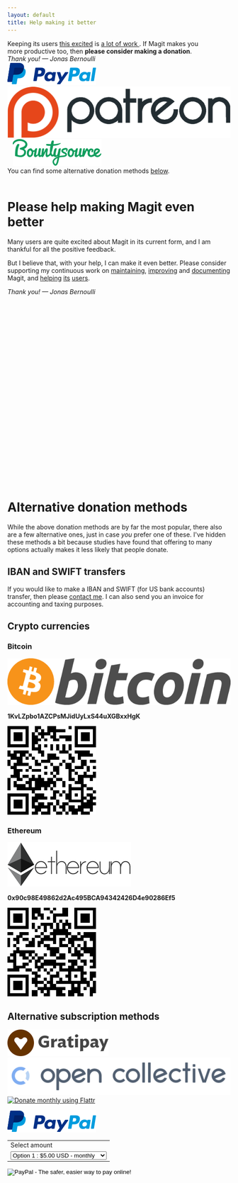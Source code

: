 ```yaml
---
layout: default
title: Help making it better
---
```


<script type="text/javascript" src="/quotes/quotes.js"></script>
<script type="text/javascript">window.onload = inject_quotes;</script>
<section>
  <div id="donate">
    <div>
      Keeping its users <a href= "/quotes">this excited</a> is
      <a href="https://magit.vc/stats/authors.html#cumulated_added_lines_of_code_per_author">
        a lot of work
      </a>.
      If Magit makes you <br> more productive too,
      then <b>please consider making a donation</b>.
    </div>
    <div>
      <em>Thank you! — Jonas Bernoulli</em>
    </div>
    <div>
      <a href="https://www.paypal.me/JonasBernoulli/20">
        <img title="Donate using PayPal"
             alt="Donate using PayPal"
             src="/assets/paypal.png"></a>
      &nbsp;&nbsp;
      <a href="https://www.patreon.com/tarsius">
        <img title="Donate monthly using Patreon"
             alt="Donate monthly using Patreon"
             src="/assets/patreon.png"></a>
      &nbsp;&nbsp;
      <a href="https://salt.bountysource.com/teams/magit">
        <img title="Donate monthly using Bountysource"
             alt="Donate monthly using Bountysource"
             src="/assets/bountysource.png"></a>
    </div>
    <div>
      You can find some alternative donation methods <a href="#alternative">below</a>.
    </div>
  </div>
  <br>
</section>

# Please help making Magit even better

Many users are quite excited about Magit in its current
form, and I am thankful for all the positive feedback.

But I believe that, with your help, I can make it even
better.  Please consider supporting my continuous work on
<a class="dotted" href="https://github.com/magit/magit/issues">maintaining</a>,
<a class="dotted" href="https://github.com/magit/magit/tree/master/Documentation/RelNotes">improving</a> and
<a class="dotted" href="/manual/magit.html#Top">documenting</a> Magit, and
<a class="dotted" href="http://emacs.stackexchange.com/tags/magit/topusers">helping</a>
<a class="dotted" href="https://github.com/magit/magit/issues?q=is%3Aissue+is%3Aclosed+label%3Asupport">its</a>
<a class="dotted" href="https://gitter.im/magit/magit">users</a>.

<em>Thank you! — Jonas Bernoulli</em>

<br><br><br><br>
<br><br><br><br>
<br><br><br><br>
<br><br><br><br>
<br><br><br><br>
<br><br><br><br>

# Alternative donation methods

<a name="alternative"></a>

While the above donation methods are by far the most popular, there
also are a few alternative ones, just in case *you* prefer one of
these.  I've hidden these methods a bit because studies have found
that offering to many options actually makes it less likely that
people donate.

## IBAN and SWIFT transfers

If you would like to make a IBAN and SWIFT (for US bank accounts) transfer,
then please [contact me](mailto:jonas@bernoul.li).  I can also send you an
invoice for accounting and taxing purposes.

## Crypto currencies

### Bitcoin

<img class="donate"
     title="Donate Bitcoin"
     alt="Donate Bitcoin"
     src="/assets/bitcoin.png" >

<b>1KvLZpbo1AZCPsMJidUyLxS44uXGBxxHgK</b>

<img class="clear"
     title="Donate Bitcoin"
     alt="Donate Bitcoin"
     src="/assets/bitcoin-addr.png">

### Ethereum

<img class="clear"
     title="Donate Ether"
     alt="Donate Ether"
     src="/assets/ethereum.png">

<b>0x90c98E49862d2Ac495BCA94342426D4e90286Ef5</b>

<img class="clear"
     title="Donate Ether"
     alt="Donate Ether"
     src="/assets/ethereum-addr.png">

## Alternative subscription methods

<a href="https://gratipay.com/magit">
  <img class="donate"
       title="Donate monthly using Gratipay"
       alt="Donate monthly using Gratipay"
       src="/assets/gratipay.png">
</a>

<a href="https://opencollective.com/magit">
  <img class="donate"
       title="Donate monthly using Open Collective"
       alt="Donate monthly using Open Collective"
       src="/assets/opencollective.png">
</a>

<a href="https://flattr.com/submit/auto?user_id=tarsius&url=http%3A%2F%2Fmagit.vc&title=Magit!%20A%20Git%20Porcelain%20inside%20Emacs&">
  <img class="donate"
       title="Donate monthly using Flattr"
       alt="Donate monthly using Flattr"
       src="//button.flattr.com/flattr-badge-large.png">
</a>

<img class="donate"
     src="/assets/paypal.png">

<p>
  <form action="https://www.paypal.com/cgi-bin/webscr" method="post" target="_top">
    <input type="hidden" name="cmd" value="_s-xclick">
    <input type="hidden" name="hosted_button_id" value="DVMEM9DFA7UHS">
    <table>
      <tr><td><input type="hidden" name="on0" value="Select amount">Select amount</td></tr><tr><td><select name="os0">
        <option value="Option 1">Option 1 : $5.00 USD - monthly</option>
        <option value="Option 2">Option 2 : $2.00 USD - monthly</option>
        <option value="Option 3">Option 3 : $10.00 USD - monthly</option>
        <option value="Option 4">Option 4 : $20.00 USD - monthly</option>
        <option value="Option 5">Option 5 : $1.00 USD - weekly</option>
        <option value="Option 6">Option 6 : $2.00 USD - weekly</option>
        <option value="Option 7">Option 7 : $3.00 USD - weekly</option>
        <option value="Option 8">Option 8 : $4.00 USD - weekly</option>
        <option value="Option 9">Option 9 : $5.00 USD - weekly</option>
        <option value="Option 10">Option 10 : $10.00 USD - weekly</option>
      </select> </td></tr>
    </table>
    <input type="hidden" name="currency_code" value="USD">
    <input type="image" src="https://www.paypalobjects.com/en_US/i/btn/btn_subscribeCC_LG.gif" border="0" name="submit" alt="PayPal - The safer, easier way to pay online!">
    <img alt="" border="0" src="https://www.paypalobjects.com/en_US/i/scr/pixel.gif" width="1" height="1">
  </form>
</p>
